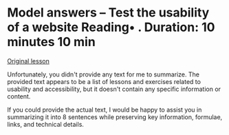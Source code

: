 # Model answers – Test the usability of a website Reading• . Duration: 10 minutes 10 min

[Original lesson](https://www.coursera.org/learn/uol-web-development/supplement/kLOap/model-answers-test-the-usability-of-a-website)

Unfortunately, you didn't provide any text for me to summarize. The provided text appears to be a list of lessons and exercises related to usability and accessibility, but it doesn't contain any specific information or content.

If you could provide the actual text, I would be happy to assist you in summarizing it into 8 sentences while preserving key information, formulae, links, and technical details.

